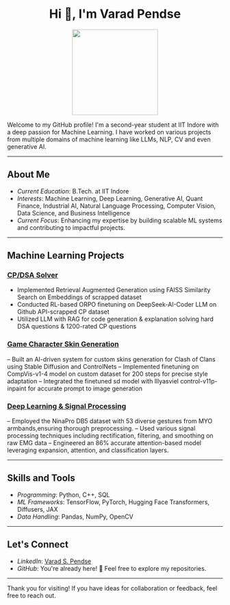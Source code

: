 <h1 align="center">Hi 👋, I'm Varad Pendse</h1>

<p align="center"><img src="https://media.giphy.com/media/QTfX9Ejfra3ZmNxh6B/giphy.gif" width="200"/></p> 

Welcome to my GitHub profile! I'm a second-year student at IIT Indore with a deep passion for Machine Learning. I have worked on various projects from multiple domains of machine learning like LLMs, NLP, CV and even generative AI.

---

## About Me
- *Current Education*: B.Tech. at IIT Indore  
- *Interests*: Machine Learning, Deep Learning, Generative AI, Quant Finance, Industrial AI, Natural Language Processing, Computer Vision, Data Science, and Business Intelligence  
- *Current Focus*: Enhancing my expertise by building scalable ML systems and contributing to impactful projects.

---

## Machine Learning Projects

### [CP/DSA Solver](https://github.com/arnavjain2710/IITISoC24-ML-35)
- Implemented Retrieval Augmented Generation using FAISS Similarity Search on Embeddings of scrapped dataset
- Conducted RL-based ORPO finetuning on DeepSeek-AI-Coder LLM on Github API-scrapped CP dataset
- Utilized LLM with RAG for code generation & explanation solving hard DSA questions & 1200-rated CP questions

### [Game Character Skin Generation](https://github.com/darKKnight14110/Game-Character-Skin-Generation)
– Built an AI-driven system for custom skins generation for Clash of Clans using Stable Diffusion and ControlNets
– Implemented finetuning on CompVis-v1-4 model on custom dataset for 200 steps for precise style adaptation
– Integrated the finetuned sd model with lllyasviel control-v11p-inpaint for accurate prompt to image generation


### [Deep Learning & Signal Processing](https://github.com/darKKnight14110/EMG_data)
– Employed the NinaPro DB5 dataset with 53 diverse gestures from MYO armbands,ensuring thorough preprocessing.
– Used various signal processing techniques including rectification, filtering, and smoothing on raw EMG data
– Engineered an 86% accurate attention-based model leveraging expansion, attention, and classification layers.

---

## Skills and Tools
- *Programming*: Python, C++, SQL
- *ML Frameworks*: TensorFlow, PyTorch, Hugging Face Transformers, Diffusers, JAX
- *Data Handling*: Pandas, NumPy, OpenCV  

---

## Let's Connect
- *LinkedIn*: [Varad S. Pendse](https://www.linkedin.com/in/varad-s-pendse/)  
- *GitHub*: You're already here! 🎉 Feel free to explore my repositories.

---

Thank you for visiting! If you have ideas for collaboration or feedback, feel free to reach out.
